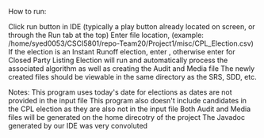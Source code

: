How to run:

Click run button in IDE (typically a play button already located on screen, or through the Run tab at the top)
Enter file location, (example: /home/syed0053/CSCI5801/repo-Team20/Project1/misc/CPL_Election.csv)
If the election is an Instant Runoff election, enter , otherwise enter for Closed Party Listing
Election will run and automatically process the associated algorithm as well as creating the Audit and Media file
The newly created files should be viewable in the same directory as the SRS, SDD, etc.


Notes:
This program uses today's date for elections as dates are not provided in the input file
This program also doesn't include candidates in the CPL election as they are also not in the input file
Both Audit and Media files will be generated on the home direcotry of the project
The Javadoc generated by our IDE was very convoluted
